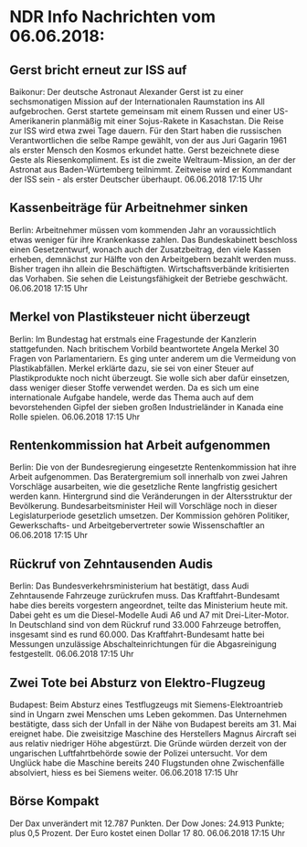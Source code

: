 # NDR Info Nachrichten vom 06.06.2018:


## Gerst bricht erneut zur ISS auf
Baikonur:	Der deutsche Astronaut Alexander Gerst ist zu einer sechsmonatigen Mission auf der Internationalen Raumstation ins All aufgebrochen. Gerst startete gemeinsam mit einem Russen und einer US-Amerikanerin planmäßig mit einer Sojus-Rakete in Kasachstan. Die Reise zur ISS wird etwa zwei Tage dauern. Für den Start haben die russischen Verantwortlichen die selbe Rampe gewählt, von der aus Juri Gagarin 1961 als erster Mensch den Kosmos erkundet hatte. Gerst bezeichnete diese Geste als Riesenkompliment. Es ist die zweite Weltraum-Mission, an der der Astronat aus Baden-Würtemberg teilnimmt. Zeitweise wird er Kommandant der ISS sein - als erster Deutscher überhaupt. 06.06.2018 17:15 Uhr 

## Kassenbeiträge für Arbeitnehmer sinken
Berlin: Arbeitnehmer müssen vom kommenden Jahr an voraussichtlich etwas weniger für ihre Krankenkasse zahlen. Das Bundeskabinett beschloss einen Gesetzentwurf, wonach auch der Zusatzbeitrag, den viele Kassen erheben, demnächst zur Hälfte von den Arbeitgebern bezahlt werden muss. Bisher tragen ihn allein die Beschäftigten. Wirtschaftsverbände kritisierten das Vorhaben. Sie sehen die Leistungsfähigkeit der Betriebe geschwächt. 06.06.2018 17:15 Uhr 

## Merkel von Plastiksteuer nicht überzeugt
Berlin: Im Bundestag hat erstmals eine Fragestunde der Kanzlerin stattgefunden. Nach britischem Vorbild beantwortete Angela Merkel 30 Fragen von Parlamentariern. Es ging unter anderem um die Vermeidung von Plastikabfällen. Merkel erklärte dazu, sie sei von einer Steuer auf Plastikprodukte noch nicht überzeugt. Sie wolle sich aber dafür einsetzen, dass weniger dieser Stoffe verwendet werden. Da es sich um eine internationale Aufgabe handele, werde das Thema auch auf dem bevorstehenden Gipfel der sieben großen Industrieländer in Kanada eine Rolle spielen. 06.06.2018 17:15 Uhr 

## Rentenkommission hat Arbeit aufgenommen
Berlin:	Die von der Bundesregierung eingesetzte Rentenkommission hat ihre Arbeit aufgenommen. Das Beratergremium soll innerhalb von zwei Jahren Vorschläge ausarbeiten, wie die gesetzliche Rente langfristig gesichert werden kann. Hintergrund sind die Veränderungen in der Altersstruktur der Bevölkerung. Bundesarbeitsminister Heil will Vorschläge noch in dieser Legislaturperiode gesetzlich umsetzen. Der Kommission gehören Politiker, Gewerkschafts- und Arbeitgebervertreter sowie Wissenschaftler an 06.06.2018 17:15 Uhr 

## Rückruf von Zehntausenden Audis
Berlin: Das Bundesverkehrsministerium hat bestätigt, dass Audi Zehntausende Fahrzeuge zurückrufen muss. Das Kraftfahrt-Bundesamt habe dies bereits vorgestern angeordnet, teilte das Ministerium heute mit. Dabei geht es um die Diesel-Modelle Audi A6 und A7 mit Drei-Liter-Motor. In Deutschland sind von dem Rückruf rund 33.000 Fahrzeuge betroffen, insgesamt sind es rund 60.000. Das Kraftfahrt-Bundesamt hatte bei Messungen unzulässige Abschalteinrichtungen für die Abgasreinigung festgestellt. 06.06.2018 17:15 Uhr 

## Zwei Tote bei Absturz von Elektro-Flugzeug
Budapest: Beim Absturz eines Testflugzeugs mit Siemens-Elektroantrieb sind in Ungarn zwei Menschen ums Leben gekommen. Das Unternehmen bestätigte, dass sich der Unfall in der Nähe von Budapest bereits am 31. Mai ereignet habe. Die zweisitzige Maschine des Herstellers Magnus Aircraft sei aus relativ niedriger Höhe abgestürzt. Die Gründe würden derzeit von der ungarischen Luftfahrtbehörde sowie der Polizei untersucht. Vor dem Unglück habe die Maschine bereits 240 Flugstunden ohne Zwischenfälle absolviert, hiess es bei Siemens weiter. 06.06.2018 17:15 Uhr 

## Börse Kompakt
Der Dax unverändert mit 12.787 Punkten. Der Dow Jones: 24.913 Punkte; plus 0,5 Prozent. Der Euro kostet einen Dollar 17 80. 06.06.2018 17:15 Uhr 

